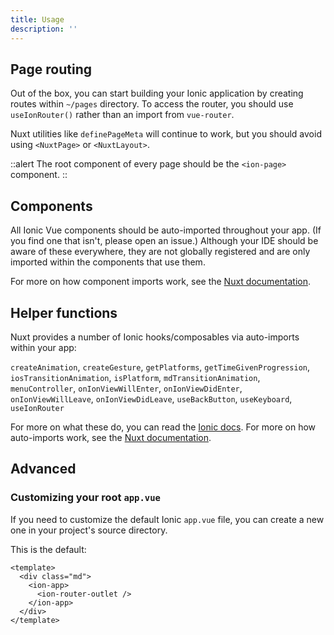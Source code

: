 ```yaml
---
title: Usage
description: ''
---
```


## Page routing

Out of the box, you can start building your Ionic application by creating routes within `~/pages` directory. To access the router, you should use `useIonRouter()` rather than an import from `vue-router`.

Nuxt utilities like `definePageMeta` will continue to work, but you should avoid using `<NuxtPage>` or `<NuxtLayout>`.

::alert
The root component of every page should be the `<ion-page>` component.
::

## Components

All Ionic Vue components should be auto-imported throughout your app. (If you find one that isn't, please open an issue.) Although your IDE should be aware of these everywhere, they are not globally registered and are only imported within the components that use them.

For more on how component imports work, see the [Nuxt documentation](https://v3.nuxtjs.org/guide/directory-structure/components#components-directory).

## Helper functions

Nuxt provides a number of Ionic hooks/composables via auto-imports within your app:

`createAnimation`, `createGesture`, `getPlatforms`, `getTimeGivenProgression`, `iosTransitionAnimation`, `isPlatform`, `mdTransitionAnimation`, `menuController`, `onIonViewWillEnter`, `onIonViewDidEnter`, `onIonViewWillLeave`, `onIonViewDidLeave`, `useBackButton`, `useKeyboard`, `useIonRouter`

For more on what these do, you can read the [Ionic docs](https://ionicframework.com/docs/). For more on how auto-imports work, see the [Nuxt documentation](https://v3.nuxtjs.org/guide/concepts/auto-imports#auto-imports).

## Advanced

### Customizing your root `app.vue`

If you need to customize the default Ionic `app.vue` file, you can create a new one in your project's source directory.

This is the default:

```vue [app.vue]
<template>
  <div class="md">
    <ion-app>
      <ion-router-outlet />
    </ion-app>
  </div>
</template>
```
